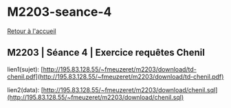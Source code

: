 # M2203-seance-4

[Retour à l'accueil](./)

## M2203 \| Séance 4 \| Exercice requêtes Chenil

lien1\(sujet\): [http://195.83.128.55/~fmeuzeret/m2203/download/td-chenil.pdf](http://195.83.128.55/~fmeuzeret/m2203/download/td-chenil.pdf)

lien2\(data\): [http://195.83.128.55/~fmeuzeret/m2203/download/chenil.sql](http://195.83.128.55/~fmeuzeret/m2203/download/chenil.sql)

